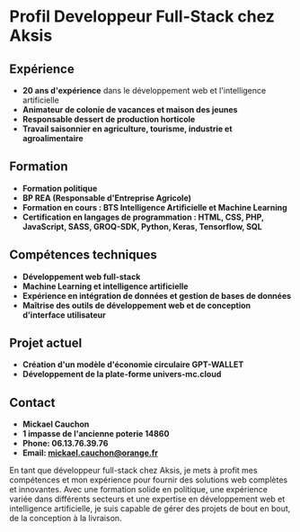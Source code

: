 # Profil Developpeur Full-Stack chez Aksis

## Expérience

- **20 ans d'expérience** dans le développement web et l'intelligence artificielle
- **Animateur de colonie de vacances et maison des jeunes**
- **Responsable dessert de production horticole**
- **Travail saisonnier en agriculture, tourisme, industrie et agroalimentaire**

## Formation

- **Formation politique**
- **BP REA (Responsable d'Entreprise Agricole)**
- **Formation en cours : BTS Intelligence Artificielle et Machine Learning**
- **Certification en langages de programmation : HTML, CSS, PHP, JavaScript, SASS, GROQ-SDK, Python, Keras, Tensorflow, SQL**

## Compétences techniques

- **Développement web full-stack**
- **Machine Learning et intelligence artificielle**
- **Expérience en intégration de données et gestion de bases de données**
- **Maîtrise des outils de développement web et de conception d'interface utilisateur**

## Projet actuel

- **Création d'un modèle d'économie circulaire GPT-WALLET**
- **Développement de la plate-forme univers-mc.cloud**

## Contact

- **Mickael Cauchon**
- **1 impasse de l'ancienne poterie 14860**
- **Phone: 06.13.76.39.76**
- **Email: [mickael.cauchon@orange.fr](mailto:mickael.cauchon@orange.fr)**

En tant que développeur full-stack chez Aksis, je mets à profit mes compétences et mon expérience pour fournir des solutions web complètes et innovantes. Avec une formation solide en politique, une expérience variée dans différents secteurs et une expertise en développement web et intelligence artificielle, je suis capable de gérer des projets de bout en bout, de la conception à la livraison.